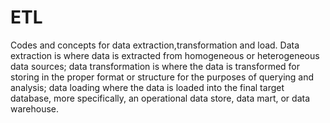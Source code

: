 # ETL
Codes and concepts for data extraction,transformation and load.
Data extraction is where data is extracted from homogeneous or heterogeneous data sources; data transformation is where the data is transformed for storing in the proper format or structure for the purposes of querying and analysis; data loading where the data is loaded into the final target database, more specifically, an operational data store, data mart, or data warehouse.
